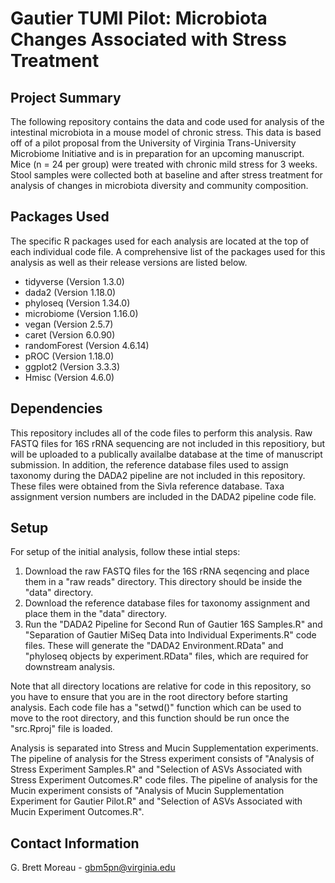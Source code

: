 # Gautier TUMI Pilot: Microbiota Changes Associated with Stress Treatment

## Project Summary
The following repository contains the data and code used for analysis of the intestinal microbiota in a mouse model of chronic stress. This data is based off of a pilot proposal from the University of Virginia Trans-University Microbiome Initiative and is in preparation for an upcoming manuscript. Mice (n = 24 per group) were treated with chronic mild stress for 3 weeks. Stool samples were collected both at baseline and after stress treatment for analysis of changes in microbiota diversity and community composition.



## Packages Used
The specific R packages used for each analysis are located at the top of each individual code file. A comprehensive list of the packages used for this analysis as well as their release versions are listed below.

* tidyverse (Version 1.3.0)
* dada2 (Version 1.18.0)
* phyloseq (Version 1.34.0)
* microbiome (Version 1.16.0)
* vegan (Version 2.5.7)
* caret (Version 6.0.90)
* randomForest (Version 4.6.14)
* pROC (Version 1.18.0)
* ggplot2 (Version 3.3.3)
* Hmisc (Version 4.6.0)

## Dependencies
This repository includes all of the code files to perform this analysis. Raw FASTQ files for 16S rRNA sequencing are not included in this repositiory, but will be uploaded to a publically availalbe database at the time of manuscript submission. In addition, the reference database files used to assign taxonomy during the DADA2 pipeline are not included in this repository. These files were obtained from the Sivla reference database. Taxa assignment version numbers are included in the DADA2 pipeline code file.

## Setup
For setup of the initial analysis, follow these intial steps:

1. Download the raw FASTQ files for the 16S rRNA seqencing and place them in a "raw reads" directory. This directory should be inside the "data" directory.
2. Download the reference database files for taxonomy assignment and place them in the "data" directory.
3. Run the "DADA2 Pipeline for Second Run of Gautier 16S Samples.R" and "Separation of Gautier MiSeq Data into Individual Experiments.R" code files. These will generate the "DADA2 Environment.RData" and "phyloseq objects by experiment.RData" files, which are required for downstream analysis.

Note that all directory locations are relative for code in this repository, so you have to ensure that you are in the root directory before starting analysis. Each code file has a "setwd()" function which can be used to move to the root directory, and this function should be run once the "src.Rproj" file is loaded. 

Analysis is separated into Stress and Mucin Supplementation experiments. The pipeline of analysis for the Stress experiment consists of "Analysis of Stress Experiment Samples.R" and "Selection of ASVs Associated with Stress Experiment Outcomes.R" code files. The pipeline of analysis for the Mucin experiment consists of "Analysis of Mucin Supplementation Experiment for Gautier Pilot.R" and "Selection of ASVs Associated with Mucin Experiment Outcomes.R".

## Contact Information

G. Brett Moreau - gbm5pn@virginia.edu

